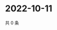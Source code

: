 # 2022-10-11

共 0 条

<!-- BEGIN WEIBO -->
<!-- 最后更新时间 Tue Oct 11 2022 07:21:50 GMT+0800 (China Standard Time) -->

<!-- END WEIBO -->
